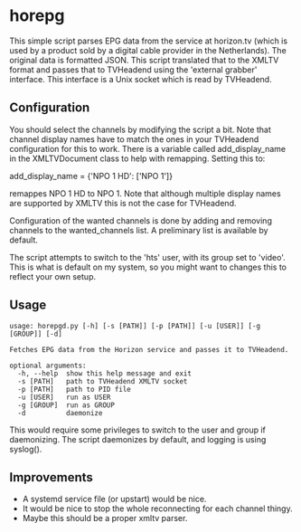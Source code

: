 horepg
======

This simple script parses EPG data from the service at horizon.tv (which is used by a product sold by a digital cable provider in the Netherlands). The original data is formatted JSON. This script translated that to the XMLTV format and passes that to TVHeadend using the 'external grabber' interface. This interface is a Unix socket which is read by TVHeadend.

Configuration
-------------

You should select the channels by modifying the script a bit. Note that channel display names have to match the ones in your TVHeadend configuration for this to work. There is a variable called add_display_name in the XMLTVDocument class to help with remapping. Setting this to:

  add_display_name = {'NPO 1 HD': ['NPO 1']}

remappes NPO 1 HD to NPO 1. Note that although multiple display names are supported by XMLTV this is not the case for TVHeadend.

Configuration of the wanted channels is done by adding and removing channels to the wanted_channels list. A preliminary list is available by default.

The script attempts to switch to the 'hts' user, with its group set to 'video'. This is what is default on my system, so you might want to changes this to reflect your own setup.

Usage
-----

```
usage: horepgd.py [-h] [-s [PATH]] [-p [PATH]] [-u [USER]] [-g [GROUP]] [-d]

Fetches EPG data from the Horizon service and passes it to TVHeadend.

optional arguments:
  -h, --help  show this help message and exit
  -s [PATH]   path to TVHeadend XMLTV socket
  -p [PATH]   path to PID file
  -u [USER]   run as USER
  -g [GROUP]  run as GROUP
  -d          daemonize
```

This would require some privileges to switch to the user and group if daemonizing. The script daemonizes by default, and logging is using syslog().

Improvements
------------

- A systemd service file (or upstart) would be nice.
- It would be nice to stop the whole reconnecting for each channel thingy.
- Maybe this should be a proper xmltv parser.
